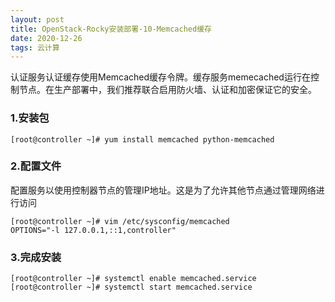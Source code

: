 ```yaml
---
layout: post
title: OpenStack-Rocky安装部署-10-Memcached缓存
date: 2020-12-26
tags: 云计算
---
```


认证服务认证缓存使用Memcached缓存令牌。缓存服务memecached运行在控制节点。在生产部署中，我们推荐联合启用防火墙、认证和加密保证它的安全。

### 1.安装包

```
[root@controller ~]# yum install memcached python-memcached
```

### 2.配置文件

配置服务以使用控制器节点的管理IP地址。这是为了允许其他节点通过管理网络进行访问

```
[root@controller ~]# vim /etc/sysconfig/memcached
OPTIONS="-l 127.0.0.1,::1,controller"
```

### 3.完成安装

```
[root@controller ~]# systemctl enable memcached.service
[root@controller ~]# systemctl start memcached.service
```
